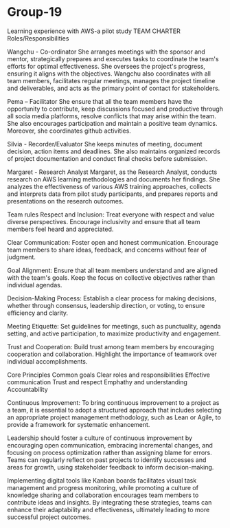 # Group-19
Learning experience with AWS-a pilot study
TEAM CHARTER
Roles/Responsibilities 

Wangchu - Co-ordinator
She arranges meetings with the sponsor and mentor, strategically prepares and executes tasks to coordinate the team's efforts for optimal effectiveness. She oversees the project's progress, ensuring it aligns with the objectives. Wangchu also coordinates with all team members, facilitates regular meetings, manages the project timeline and deliverables, and acts as the primary point of contact for stakeholders.

Pema – Facilitator
She ensure that all the team members have the opportunity to contribute, keep discussions focused and productive through all socia media platforms, resolve conflicts that may arise within the team. She also encourages participation and maintain a positive team dynamics. Moreover, she coordinates github activities.

Silvia - Recorder/Evaluator
She keeps minutes of meeting, document decision, action items and deadlines. She also maintains organized records of project documentation and conduct final checks before submission.

Margaret - Research Analyst
Margaret, as the Research Analyst, conducts research on AWS learning methodologies and documents her findings. She analyzes the effectiveness of various AWS training approaches, collects and interprets data from pilot study participants, and prepares reports and presentations on the research outcomes.


Team rules
Respect and Inclusion: Treat everyone with respect and value diverse perspectives. Encourage inclusivity and ensure that all team members feel heard and appreciated.

Clear Communication: Foster open and honest communication. Encourage team members to share ideas, feedback, and concerns without fear of judgment.

Goal Alignment: Ensure that all team members understand and are aligned with the team's goals. Keep the focus on collective objectives rather than individual agendas.

Decision-Making Process: Establish a clear process for making decisions, whether through consensus, leadership direction, or voting, to ensure efficiency and clarity.

Meeting Etiquette: Set guidelines for meetings, such as punctuality, agenda setting, and active participation, to maximize productivity and engagement.

Trust and Cooperation: Build trust among team members by encouraging cooperation and collaboration. Highlight the importance of teamwork over individual accomplishments.

Core Principles
Common goals
Clear roles and responsibilities
Effective communication
Trust and respect
Emphathy and understanding 
Accountability

Continuous Improvement: To bring continuous improvement to a project as a team, it is essential to adopt a structured approach that includes selecting an appropriate project management methodology, such as Lean or Agile, to provide a framework for systematic enhancement. 

Leadership should foster a culture of continuous improvement by encouraging open communication, embracing incremental changes, and focusing on process optimization rather than assigning blame for errors. Teams can regularly reflect on past projects to identify successes and areas for growth, using stakeholder feedback to inform decision-making. 

Implementing digital tools like Kanban boards facilitates visual task management and progress monitoring, while promoting a culture of knowledge sharing and collaboration encourages team members to contribute ideas and insights. By integrating these strategies, teams can enhance their adaptability and effectiveness, ultimately leading to more successful project outcomes.
